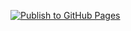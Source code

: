 [![Publish to GitHub Pages](https://github.com/sustavis/policies/workflows/Publish-to-GitHub-Pages/badge.svg)](https://github.com/sustavis/policies/actions?query=workflow-Publish-to-GitHub-Pages)
